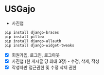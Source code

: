 # USGajo

- 사진첩

```
pip install django-braces
pip install pillow
pip install django-allauth
pip install django-widget-tweaks
```

- [x] 회원가입, 로그인, 로그아웃
- [x] 사진첩 (한 게시글 당 최대 3장) - 수정, 삭제, 작성
- [x] 작성자만 접근권한 및 수정 삭제 권한 

